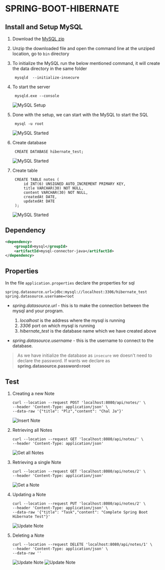 # SPRING-BOOT-HIBERNATE

## Install and Setup MySQL

1. Download the [MySQL zip](https://dev.mysql.com/downloads/mysql/)
2. Unzip the downloaded file and open the command line at the unziped location, go to `bin` directory
3. To initialize the MySQL run the below mentioned command, it will create the data directory in the same folder

        mysqld  --initialize-insecure
4. To start the server 

        mysqld.exe --console

    ![MySQL Setup](img/setup_mysql.png)
5. Done with the setup, we can start with the MySQL to start the SQL

        mysql -u root
    ![MySQL Started](img/started_mysql.png)
6. Create database 

        CREATE DATABASE hibernate_test;
    
    ![MySQL Started](img/create_database.png)
7. Create table

        CREATE TABLE notes (
            id INT(6) UNSIGNED AUTO_INCREMENT PRIMARY KEY,
            title VARCHAR(30) NOT NULL,
            content VARCHAR(30) NOT NULL,
            createdAt DATE, 
            updatedAt DATE
        );
    ![MySQL Started](img/create_table.png)
    
## Dependency

```xml
<dependency>
	<groupId>mysql</groupId>
	<artifactId>mysql-connector-java</artifactId>
</dependency>
```

## Properties

In the file `application.properties` declare the properties for sql
```
spring.datasource.url=jdbc:mysql://localhost:3306/hibernate_test
spring.datasource.username=root
```

* *spring.datasource.url* - this is to make the connection between the mysql and your program. 
    1. *localhost* is the address where the mysql is running
    2. *3306* port on which mysql is running
    3. *hibernate_test* is the database name which we have created above

* *spring.datasource.username* - this is the username to connect to the database. 

> As we have initialize the database as `insecure` we doesn't need to declare the password. If wants we declare as 
**spring.datasource.password=root**


## Test
1. Creating a new Note

    ```curl
    curl --location --request POST 'localhost:8080/api/notes/' \
    --header 'Content-Type: application/json' \
    --data-raw '{"title": "Plz","content": "Chal Ja"}'
    ```
    ![Insert Note](img/insert_note.png)
2. Retrieving all Notes 

    ```curl
    curl --location --request GET 'localhost:8080/api/notes/' \
    --header 'Content-Type: application/json'
    ```

    ![Get all Notes](img/get_all_notes.png)
3. Retrieving a single Note

    ```curl
    curl --location --request GET 'localhost:8080/api/notes/2' \
    --header 'Content-Type: application/json'
    ```

    ![Get a Note](img/get_a_note.png)
4. Updating a Note

    ```curl
    curl --location --request PUT 'localhost:8080/api/notes/2' \
    --header 'Content-Type: application/json' \
    --data-raw '{"title": "Task","content": "Complete Spring Boot Hibernate Test"}'
    ```

    ![Update Note](img/update_note.png)
5. Deleting a Note

    ```curl
    curl --location --request DELETE 'localhost:8080/api/notes/1' \
    --header 'Content-Type: application/json' \
    --data-raw ''
    ```

    ![Update Note](img/delete_a_note.png)
    ![Update Note](img/deleted_status.png)

